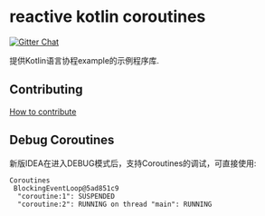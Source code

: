 # reactive kotlin coroutines

[![Gitter Chat](https://badges.gitter.im/Join%20Chat.svg)](https://groups.google.com/g/reactive-group)

提供Kotlin语言协程example的示例程序库.

## Contributing

[How to contribute](./CONTRIBUTING.md)

## Debug Coroutines

新版IDEA在进入DEBUG模式后，支持Coroutines的调试，可直接使用:

```text
Coroutines
 BlockingEventLoop@5ad851c9
  "coroutine:1": SUSPENDED
  "coroutine:2": RUNNING on thread "main": RUNNING
```